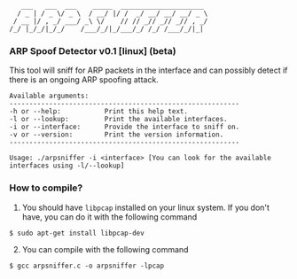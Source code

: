 ```
   ___   ___  ___    _____  _____________________ 
  / _ | / _ \/ _ \  / __/ |/ /  _/ __/ __/ __/ _ \
 / __ |/ , _/ ___/ _\ \/    // // _// _// _// , _/
/_/ |_/_/|_/_/    /___/_/|_/___/_/ /_/ /___/_/|_|  

```

### ARP Spoof Detector v0.1 [linux] (beta)

This tool will sniff for ARP packets in the interface and can possibly detect if there is an ongoing ARP spoofing attack. 

```
Available arguments: 
----------------------------------------------------------
-h or --help:			Print this help text.
-l or --lookup:			Print the available interfaces.
-i or --interface:		Provide the interface to sniff on.
-v or --version:		Print the version information.
----------------------------------------------------------

Usage: ./arpsniffer -i <interface> [You can look for the available interfaces using -l/--lookup]
```

### How to compile?

1. You should have `libpcap` installed on your linux system. If you don't have, you can do it with the following command

```
$ sudo apt-get install libpcap-dev
```

2. You can compile with the following command

```
$ gcc arpsniffer.c -o arpsniffer -lpcap
```
